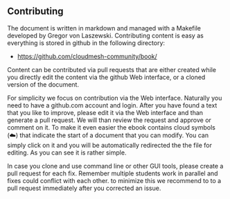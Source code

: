 ## Contributing

The document is written in markdown and managed with a Makefile
developed by Gregor von Laszewski. Contributing  content is easy as
everything is stored in github in the following directory:

* <https://github.com/cloudmesh-community/book/>

Content can be contributed via pull requests that are either created
while you directly edit the content via the github Web interface, or a
cloned version of the document. 

For simplicity we focus on contribution via the Web interface.
Naturally you need to have a github.com account and login. After you
have found a text that you like to improve, please edit it via the
Web interface and than generate a pull request. We will than review the
request and approve or comment on it. To make it even easier the ebook
contains cloud symbols (:cloud:) that indicate the start of a document
that you can modify. You can simply click on it and you will be automatically
redirected the the file for editing. As you can see it is rather
simple.

In case you clone and use command line or other GUI tools, please
create a pull request for each fix. Remember multiple students work in
parallel and fixes could conflict with each other. to minimize this
we recommend to to a pull request immediately after you corrected an
issue.
